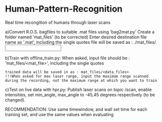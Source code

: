 # Human-Pattern-Recognition
Real time recongition of humans through laser scans

a)Convert R.O.S. bagfiles to suitable .mat files using 'bag2mat.py'
	Create a folder named 'mat_files' (to be corrected)
	Enter desired destination file name as '<x>.mat', including the single quotes
	file will be saved as : ./mat_files/<input>

b)Train with offline_train.py:
	When asked, input file should be : 'mat_files/<mat_file>', 
	including the single quotes

	trained data will be saved in as : mat_files/<data_files>
	!!!When asked for max laser range, input the maximum range scanned 
	during the recording, not the maximum range at which you want to train

c)Test on live data with hpr.py:
	Publish laser scans on topic /scan, enable intensities, set min_angle, max_angle to -45,45 degrees
	respectively (to be changed).
	

RECOMMENDATION: Use same timewindow, and wall set time for each training set, and use the same values when
	evaluating
    
